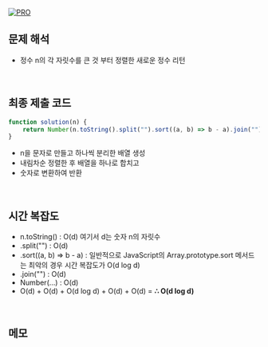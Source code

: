 [![PRO]][Link]

## 문제 해석

- 정수 n의 각 자릿수를 큰 것 부터 정렬한 새로운 정수 리턴

<br/>

## 최종 제출 코드

```javascript
function solution(n) {
    return Number(n.toString().split("").sort((a, b) => b - a).join(""));
}
```

- n을 문자로 만들고 하나씩 분리한 배열 생성
- 내림차순 정렬한 후 배열을 하나로 합치고
- 숫자로 변환하여 반환

<br/>

## 시간 복잡도

- n.toString() : O(d) 여기서 d는 숫자 n의 자릿수
- .split("") : O(d)
- .sort((a, b) => b - a) : 일반적으로 JavaScript의 Array.prototype.sort 메서드는 최악의 경우 시간 복잡도가 O(d log d)
- .join("") : O(d)
- Number(...) : O(d)
- O(d) + O(d) + O(d log d) + O(d) + O(d) = **∴ O(d log d)**

<br/>

## 메모

<!---------------------------------------------------------------------------->

[PRO]: https://github.com/GoSSaChin/algorithm-js/assets/107768516/67c43b52-bc3f-4571-a249-5519021afbb0
[Link]: https://school.programmers.co.kr/learn/courses/30/lessons/12933
